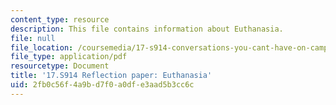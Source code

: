 ```yaml
---
content_type: resource
description: This file contains information about Euthanasia.
file: null
file_location: /coursemedia/17-s914-conversations-you-cant-have-on-campus-race-ethnicity-gender-and-identity-spring-2012/2fb0c56f4a9bd7f0a0dfe3aad5b3cc6c_MIT17_S914S12_euthanasia3.pdf
file_type: application/pdf
resourcetype: Document
title: '17.S914 Reflection paper: Euthanasia'
uid: 2fb0c56f-4a9b-d7f0-a0df-e3aad5b3cc6c
---
```

